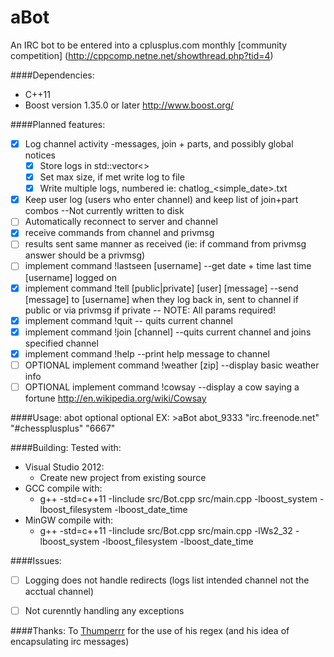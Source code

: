 aBot
====

An IRC bot to be entered into a cplusplus.com monthly 
[community competition] (http://cppcomp.netne.net/showthread.php?tid=4)

####Dependencies:

- C++11
- Boost version 1.35.0 or later http://www.boost.org/
    

####Planned features:

- [x] Log channel activity -messages, join + parts, and possibly global notices
    - [x] Store logs in std::vector<>
    - [x] Set max size, if met write log to file
    - [x] Write multiple logs, numbered ie: chatlog_<simple_date>.txt
- [x] Keep user log (users who enter channel) and keep list of join+part combos --Not currently written to disk
- [ ] Automatically reconnect to server and channel
- [x] receive commands from channel and privmsg
- [ ] results sent same manner as received (ie: if command from privmsg answer should be a privmsg)
- [ ] implement command !lastseen [username] --get date + time last time [username] logged on
- [x] implement command !tell [public|private] [user] [message] --send [message] to [username] when they log back in, 
      sent to channel if public or via privmsg if private -- NOTE: All params required!
- [x] implement command !quit -- quits current channel
- [x] implement command !join [channel] --quits current channel and joins specified channel
- [x] implement command !help --print help message to channel
- [ ] OPTIONAL implement command !weather [zip] --display basic weather info
- [ ] OPTIONAL implement command !cowsay --display a cow saying a fortune  http://en.wikipedia.org/wiki/Cowsay

####Usage:
    abot <nick> <server> <channel>optional <port>optional
    EX: >aBot abot_9333 "irc.freenode.net" "#chessplusplus" "6667"


####Building:
Tested with:
- Visual Studio 2012:
    - Create new project from existing source
- GCC compile with:
    - g++ -std=c++11 -Iinclude src/Bot.cpp src/main.cpp -lboost_system -lboost_filesystem -lboost_date_time
- MinGW compile with:
    - g++ -std=c++11 -Iinclude src/Bot.cpp src/main.cpp -lWs2_32 -lboost_system -lboost_filesystem -lboost_date_time

####Issues:

- [ ] Logging does not handle redirects (logs list intended channel not the acctual channel)
- [ ] Not curenntly handling any exceptions

 
####Thanks:
To [Thumperrr](https://github.com/Thumperrr) for the use of his regex (and his idea of encapsulating irc messages)
